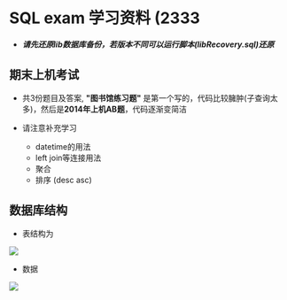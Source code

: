 # SQL exam 学习资料  (2333



* ***请先还原lib数据库备份，若版本不同可以运行脚本(libRecovery.sql)还原***

## 期末上机考试

* 共3份题目及答案, **"图书馆练习题"** 是第一个写的，代码比较臃肿(子查询太多)，然后是**2014年上机AB题**，代码逐渐变简洁

* 请注意补充学习
  * datetime的用法
  * left join等连接用法
  * 聚合
  * 排序 (desc asc)

## 数据库结构

* 表结构为

<img src="http://ww1.sinaimg.cn/large/bff4f9baly1fs4ue7wy4zj20mr0l9wfs.jpg"/>

* 数据

<img src="http://ww1.sinaimg.cn/large/bff4f9baly1fs4uf9zvz4j20uk0ky10n.jpg"/>

